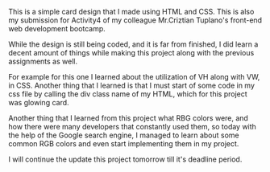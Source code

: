 This is a simple card design that I made using HTML and CSS.
This is also my submission for Activity4 of my colleague Mr.Criztian Tuplano's front-end web development bootcamp.

While the design is still being coded, and it is far from finished, I did learn a decent amount of things while making
this project along with the previous assignments as well.

For example for this one I learned about the utilization of VH  along with VW, in CSS.
Another thing that I learned is that I must start of some code in my css file by calling the div class name of my HTML,
which for this project was glowing card. 

Another thing that I learned from this project what RBG colors were, and how there were many developers that constantly
used them, so today with the help of the Google search engine, I managed to learn about some common RGB colors and even
start implementing them in my project.

I will continue the update this project tomorrow till it's deadline period.
